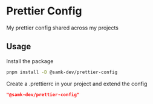# Prettier Config

My prettier config shared across my projects

## Usage

Install the package

```bash
pnpm install -D @samk-dev/prettier-config
```

Create a .prettierrc in your project and extend the config

```json
"@samk-dev/prettier-config"
```
